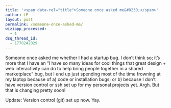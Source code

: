 ```yaml
---
title: '<span data-rel="title">Someone once asked me&#8230;</span>'
author: LP
layout: post
permalink: /someone-once-asked-me/
wiziapp_processed:
  - 1
dsq_thread_id:
  - 1778242029
---
```


<p>
  Someone once asked me whether I had a startup bug. I don&#8217;t think so; it&#8217;s more that I have an &#8220;I have so many ideas for cool things that great design + web interactivity can do to help bring people together in a shared marketplace&#8221; bug, but I end up just spending most of the time frowning at my laptop because of a) code or installation bugs; or b) because I don&#8217;t have version control or ssh set up for my personal projects yet. Argh. But that is changing pretty soon!
</p>

<p>
  Update: Version control (git) set up now. Yay.
</p>